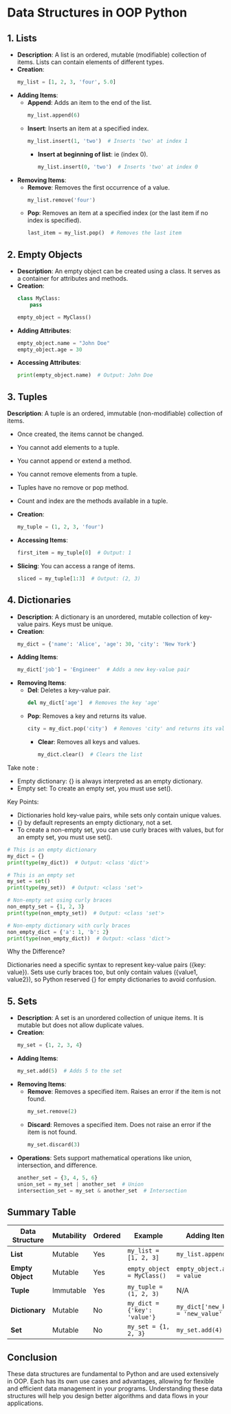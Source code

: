 # Data Structures in OOP Python

## 1. Lists
- **Description**: A list is an ordered, mutable (modifiable) collection of items. Lists can contain elements of different types.
- **Creation**: 
    ```python
    my_list = [1, 2, 3, 'four', 5.0]
    ```
- **Adding Items**:
    - **Append**: Adds an item to the end of the list.
        ```python
        my_list.append(6)
        ```
    - **Insert**: Inserts an item at a specified index.
        ```python
        my_list.insert(1, 'two')  # Inserts 'two' at index 1
        ```
      - **Insert at beginning of list**: ie (index 0).
        ```python
        my_list.insert(0, 'two')  # Inserts 'two' at index 0
        ```
- **Removing Items**:
    - **Remove**: Removes the first occurrence of a value.
        ```python
        my_list.remove('four')
        ```
    - **Pop**: Removes an item at a specified index (or the last item if no index is specified).
        ```python
        last_item = my_list.pop()  # Removes the last item
        ```

## 2. Empty Objects
- **Description**: An empty object can be created using a class. It serves as a container for attributes and methods.
- **Creation**:
    ```python
    class MyClass:
        pass

    empty_object = MyClass()
    ```
- **Adding Attributes**:
    ```python
    empty_object.name = "John Doe"
    empty_object.age = 30
    ```
- **Accessing Attributes**:
    ```python
    print(empty_object.name)  # Output: John Doe
    ```

## 3. Tuples
**Description**: A tuple is an ordered, immutable (non-modifiable) collection of items. 
- Once created, the items cannot be changed.

- You cannot add elements to a tuple.
- You cannot append or extend a method.
- You cannot remove elements from a tuple.
- Tuples have no remove or pop method.
- Count and index are the methods available in a tuple.

- **Creation**:
    ```python
    my_tuple = (1, 2, 3, 'four')
    ```
- **Accessing Items**:
    ```python
    first_item = my_tuple[0]  # Output: 1
    ```
- **Slicing**: You can access a range of items.
    ```python
    sliced = my_tuple[1:3]  # Output: (2, 3)
    ```

## 4. Dictionaries
- **Description**: A dictionary is an unordered, mutable collection of key-value pairs. Keys must be unique.
- **Creation**:
    ```python
    my_dict = {'name': 'Alice', 'age': 30, 'city': 'New York'}
    ```
- **Adding Items**:
    ```python
    my_dict['job'] = 'Engineer'  # Adds a new key-value pair
    ```
- **Removing Items**:
    - **Del**: Deletes a key-value pair.
        ```python
        del my_dict['age']  # Removes the key 'age'
        ```
    - **Pop**: Removes a key and returns its value.
        ```python
        city = my_dict.pop('city')  # Removes 'city' and returns its value
        ```
      - **Clear**: Removes all keys and values.
        ```python
        my_dict.clear()  # Clears the list
        ```

Take note : 

  - Empty dictionary: {} is always interpreted as an empty dictionary.
  - Empty set: To create an empty set, you must use set().

Key Points:
- Dictionaries hold key-value pairs, while sets only contain unique values.
- {} by default represents an empty dictionary, not a set.
- To create a non-empty set, you can use curly braces with values, but for an empty set, you must use set().
```python
# This is an empty dictionary
my_dict = {}
print(type(my_dict))  # Output: <class 'dict'>

# This is an empty set
my_set = set()
print(type(my_set))  # Output: <class 'set'>

# Non-empty set using curly braces
non_empty_set = {1, 2, 3}
print(type(non_empty_set))  # Output: <class 'set'>

# Non-empty dictionary with curly braces
non_empty_dict = {'a': 1, 'b': 2}
print(type(non_empty_dict))  # Output: <class 'dict'>
```
Why the Difference?

Dictionaries need a specific syntax to represent key-value pairs ({key: value}).
Sets use curly braces too, but only contain values ({value1, value2}), so Python reserved {} for empty dictionaries to avoid confusion.

## 5. Sets
- **Description**: A set is an unordered collection of unique items. It is mutable but does not allow duplicate values.
- **Creation**:
    ```python
    my_set = {1, 2, 3, 4}
    ```
- **Adding Items**:
    ```python
    my_set.add(5)  # Adds 5 to the set
    ```
- **Removing Items**:
    - **Remove**: Removes a specified item. Raises an error if the item is not found.
        ```python
        my_set.remove(2)
        ```
    - **Discard**: Removes a specified item. Does not raise an error if the item is not found.
        ```python
        my_set.discard(3)
        ```
- **Operations**: Sets support mathematical operations like union, intersection, and difference.
    ```python
    another_set = {3, 4, 5, 6}
    union_set = my_set | another_set  # Union
    intersection_set = my_set & another_set  # Intersection
    ```

## Summary Table

| Data Structure | Mutability | Ordered | Example                                   | Adding Items                  | Removing Items                  |
|----------------|------------|---------|-------------------------------------------|-------------------------------|---------------------------------|
| **List**       | Mutable    | Yes     | `my_list = [1, 2, 3]`                    | `my_list.append(4)`          | `my_list.remove(2)`            |
| **Empty Object** | Mutable | Yes     | `empty_object = MyClass()`                | `empty_object.attr = value`   | N/A (can delete attributes)     |
| **Tuple**      | Immutable  | Yes     | `my_tuple = (1, 2, 3)`                   | N/A                           | N/A                             |
| **Dictionary** | Mutable    | No      | `my_dict = {'key': 'value'}`             | `my_dict['new_key'] = 'new_value'` | `del my_dict['key']`          |
| **Set**        | Mutable    | No      | `my_set = {1, 2, 3}`                     | `my_set.add(4)`              | `my_set.remove(2)`             |

## Conclusion
These data structures are fundamental to Python and are used extensively in OOP. Each has its own use cases and advantages, allowing for flexible and efficient data management in your programs. Understanding these data structures will help you design better algorithms and data flows in your applications.
